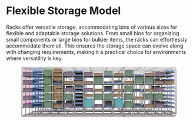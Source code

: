 # Flexible Storage Model

Racks offer versatile storage, accommodating bins of various sizes for flexible and adaptable storage solutions. From small bins for organizing small components or large bins for bulkier items, the racks can effortlessly accommodate them all. This ensures the storage space can evolve along with changing requirements, making it a practical choice for environments where versatility is key.



<figure><img src="../../.gitbook/assets/Binsizes.png" alt=""><figcaption></figcaption></figure>
